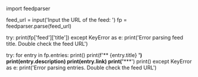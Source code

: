 
import feedparser

feed_url = input('Input the URL of the feed: ')
fp = feedparser.parse(feed_url)

try:
    print(fp['feed']['title'])
except KeyError as e:
    print('Error parsing feed title. Double check the feed URL')

try:
    for entry in fp.entries:
        print()
        print(f'** {entry.title} **')
        print(entry.description)
        print(entry.link)
        print('*****')
        print()
except KeyError as e:
    print('Error parsing entries. Double check the feed URL')
